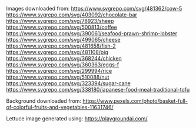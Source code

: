Images downloaded from:
https://www.svgrepo.com/svg/481362/cow-5
https://www.svgrepo.com/svg/403092/chocolate-bar
https://www.svgrepo.com/svg/78923/sheep
https://www.svgrepo.com/svg/500813/coffee
https://www.svgrepo.com/svg/390061/seafood-prawn-shrimp-lobster
https://www.svgrepo.com/svg/499065/cheese
https://www.svgrepo.com/svg/481658/fish-2
https://www.svgrepo.com/svg/481108/pig
https://www.svgrepo.com/svg/368244/chicken
https://www.svgrepo.com/svg/360363/eggs-f
https://www.svgrepo.com/svg/299994/rice
https://www.svgrepo.com/svg/510088/nut
https://www.svgrepo.com/svg/323394/sugar-cane
https://www.svgrepo.com/svg/338180/japanese-food-meal-traditional-tofu

Background downloaded from: https://www.pexels.com/photo/basket-full-of-colorful-fruits-and-vegetables-11631746/

Lettuce image generated using: https://playgroundai.com/